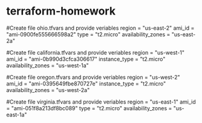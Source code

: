 # terraform-homework

#Create file ohio.tfvars and provide veriables
region = "us-east-2"
ami_id = "ami-0900fe555666598a2"
type = "t2.micro"
availability_zones = "us-east-2a"

#Create file california.tfvars and provide veriables
region = "us-west-1"
ami_id = "ami-0b990d3cfca306617"
instance_type = "t2.micro"
availability_zones = "us-west-1a"

#Create file oregon.tfvars and provide veriables
region = "us-west-2"
ami_id = "ami-0395649fbe870727e"
instance_type = "t2.micro"
availability_zones = "us-west-2a"

#Create file virginia.tfvars and provide veriables
region = "us-east-1"
ami_id = "ami-051f8a213df8bc089"
type = "t2.micro"
availability_zones = "us-east-1a"
